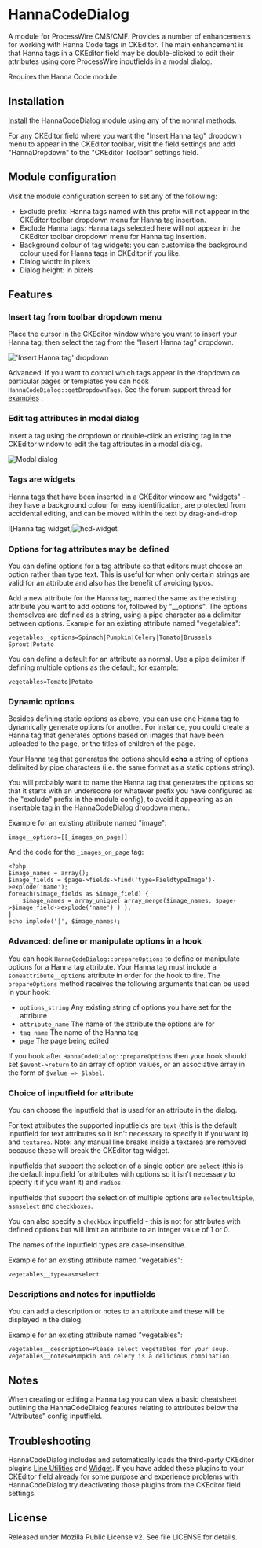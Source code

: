 # HannaCodeDialog

A module for ProcessWire CMS/CMF. Provides a number of enhancements for working with Hanna Code tags in CKEditor. The main enhancement is that Hanna tags in a CKEditor field may be double-clicked to edit their attributes using core ProcessWire inputfields in a modal dialog.

Requires the Hanna Code module.

## Installation

[Install](http://modules.processwire.com/install-uninstall/) the HannaCodeDialog module using any of the normal methods.

For any CKEditor field where you want the "Insert Hanna tag" dropdown menu to appear in the CKEditor toolbar, visit the field settings and add "HannaDropdown" to the "CKEditor Toolbar" settings field.

## Module configuration

Visit the module configuration screen to set any of the following:

* Exclude prefix: Hanna tags named with this prefix will not appear in the CKEditor toolbar dropdown menu for Hanna tag insertion.
* Exclude Hanna tags: Hanna tags selected here will not appear in the CKEditor toolbar dropdown menu for Hanna tag insertion.
* Background colour of tag widgets: you can customise the background colour used for Hanna tags in CKEditor if you like.
* Dialog width: in pixels
* Dialog height: in pixels

## Features

### Insert tag from toolbar dropdown menu

Place the cursor in the CKEditor window where you want to insert your Hanna tag, then select the tag from the "Insert Hanna tag" dropdown.

!['Insert Hanna tag' dropdown](https://user-images.githubusercontent.com/1538852/50802865-0c394480-134d-11e9-873c-f86273bf1981.png)

Advanced: if you want to control which tags appear in the dropdown on particular pages or templates you can hook `HannaCodeDialog::getDropdownTags`. See the forum support thread for [examples](https://processwire.com/talk/topic/15902-hannacodedialog/?do=findComment&comment=141902) .

### Edit tag attributes in modal dialog

Insert a tag using the dropdown or double-click an existing tag in the CKEditor window to edit the tag attributes in a modal dialog.

![Modal dialog](https://user-images.githubusercontent.com/1538852/50802862-08a5bd80-134d-11e9-91b5-a051b59bccef.png)

### Tags are widgets

Hanna tags that have been inserted in a CKEditor window are "widgets" - they have a background colour for easy identification, are protected from accidental editing, and can be moved within the text by drag-and-drop.

![Hanna tag widget]![hcd-widget](https://user-images.githubusercontent.com/1538852/50802867-0d6a7180-134d-11e9-9455-b870c8755946.png)

### Options for tag attributes may be defined

You can define options for a tag attribute so that editors must choose an option rather than type text. This is useful for when only certain strings are valid for an attribute and also has the benefit of avoiding typos.

Add a new attribute for the Hanna tag, named the same as the existing attribute you want to add options for, followed by "__options". The options themselves are defined as a string, using a pipe character as a delimiter between options. Example for an existing attribute named "vegetables":

    vegetables__options=Spinach|Pumpkin|Celery|Tomato|Brussels Sprout|Potato

You can define a default for an attribute as normal. Use a pipe delimiter if defining multiple options as the default, for example:

    vegetables=Tomato|Potato

### Dynamic options

Besides defining static options as above, you can use one Hanna tag to dynamically generate options for another. For instance, you could create a Hanna tag that generates options based on images that have been uploaded to the page, or the titles of children of the page.

Your Hanna tag that generates the options should **echo** a string of options delimited by pipe characters (i.e. the same format as a static options string).

You will probably want to name the Hanna tag that generates the options so that it starts with an underscore (or whatever prefix you have configured as the "exclude" prefix in the module config), to avoid it appearing as an insertable tag in the HannaCodeDialog dropdown menu.

Example for an existing attribute named "image":

    image__options=[[_images_on_page]]

And the code for the `_images_on_page` tag:

    <?php
    $image_names = array();
    $image_fields = $page->fields->find('type=FieldtypeImage')->explode('name');
    foreach($image_fields as $image_field) {
        $image_names = array_unique( array_merge($image_names, $page->$image_field->explode('name') ) );
    }
    echo implode('|', $image_names);

### Advanced: define or manipulate options in a hook

You can hook `HannaCodeDialog::prepareOptions` to define or manipulate options for a Hanna tag attribute. Your Hanna tag must include a `someattribute__options` attribute in order for the hook to fire. The `prepareOptions` method receives the following arguments that can be used in your hook:

* `options_string` Any existing string of options you have set for the attribute
* `attribute_name` The name of the attribute the options are for
* `tag_name` The name of the Hanna tag
* `page` The page being edited

If you hook after `HannaCodeDialog::prepareOptions` then your hook should set `$event->return` to an array of option values, or an associative array in the form of `$value => $label`.

### Choice of inputfield for attribute

You can choose the inputfield that is used for an attribute in the dialog.

For text attributes the supported inputfields are `text` (this is the default inputfield for text attributes so it isn't necessary to specify it if you want it) and `textarea`. Note: any manual line breaks inside a textarea are removed because these will break the CKEditor tag widget.

Inputfields that support the selection of a single option are `select` (this is the default inputfield for attributes with options so it isn't necessary to specify it if you want it) and `radios`.

Inputfields that support the selection of multiple options are `selectmultiple`, `asmselect` and  `checkboxes`.

You can also specify a `checkbox` inputfield - this is not for attributes with defined options but will limit an attribute to an integer value of 1 or 0.

The names of the inputfield types are case-insensitive.

Example for an existing attribute named "vegetables":

    vegetables__type=asmselect

### Descriptions and notes for inputfields

You can add a description or notes to an attribute and these will be displayed in the dialog.

Example for an existing attribute named "vegetables":

    vegetables__description=Please select vegetables for your soup.
    vegetables__notes=Pumpkin and celery is a delicious combination.

## Notes

When creating or editing a Hanna tag you can view a basic cheatsheet outlining the HannaCodeDialog features relating to attributes below the "Attributes" config inputfield.

## Troubleshooting

HannaCodeDialog includes and automatically loads the third-party CKEditor plugins [Line Utilities](http://ckeditor.com/addon/lineutils) and [Widget](http://ckeditor.com/addon/widget). If you have added these plugins to your CKEditor field already for some purpose and experience problems with HannaCodeDialog try deactivating those plugins from the CKEditor field settings.

## License

Released under Mozilla Public License v2. See file LICENSE for details.
